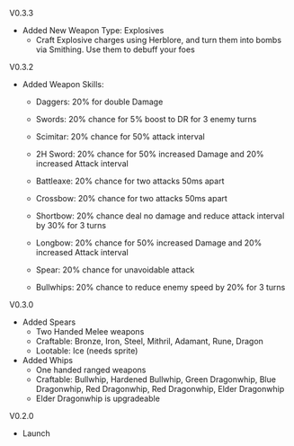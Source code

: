 V0.3.3
- Added New Weapon Type: Explosives
  - Craft Explosive charges using Herblore, and turn them into bombs via Smithing. Use them to debuff your foes

V0.3.2
- Added Weapon Skills:
  - Daggers: 20% for double Damage
  - Swords: 20% chance for 5% boost to DR for 3 enemy turns
  - Scimitar: 20% chance for 50% attack interval
  - 2H Sword: 20% chance for 50% increased Damage and 20% increased Attack interval
  - Battleaxe: 20% chance for two attacks 50ms apart
  - Crossbow: 20% chance for two attacks 50ms apart
  - Shortbow: 20% chance deal no damage and reduce attack interval by 30% for 3 turns
  - Longbow: 20% chance for 50% increased Damage and 20% increased Attack interval

  - Spear: 20% chance for unavoidable attack
  - Bullwhips: 20% chance to reduce enemy speed by 20% for 3 turns

V0.3.0
- Added Spears
  - Two Handed Melee weapons
  - Craftable: Bronze, Iron, Steel, Mithril, Adamant, Rune, Dragon
  - Lootable: Ice (needs sprite)
- Added Whips
  - One handed ranged weapons
  - Craftable: Bullwhip, Hardened Bullwhip, Green Dragonwhip, Blue Dragonwhip, Red Dragonwhip, Red Dragonwhip, Elder Dragonwhip
  - Elder Dragonwhip is upgradeable


V0.2.0
- Launch